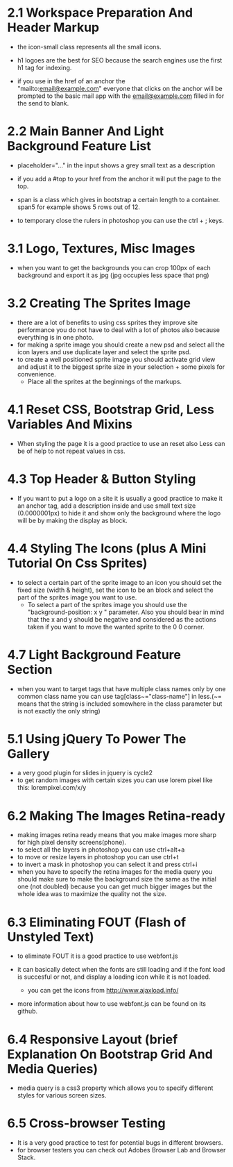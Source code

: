 # 2.1 Workspace Preparation And Header Markup

- the icon-small class represents all the small icons.

- h1 logoes are the best for SEO because the search engines
  use the first h1 tag for indexing.

- if you use in the href of an anchor the  
  "mailto:email@example.com" everyone that clicks on the
  anchor will be prompted to the basic mail app with the
  email@example.com filled in for the send to blank.

# 2.2 Main Banner And Light Background Feature List

- placeholder="..." in the input shows a grey small text as a
  description

- if you add a #top to your href from the anchor it will put
  the page to the top.

- span is a class which gives in bootstrap a certain length
  to a container. span5 for example shows 5 rows out of 12.

- to temporary close the rulers in photoshop you can use the
  ctrl + ; keys.

# 3.1 Logo, Textures, Misc Images

- when you want to get the backgrounds you can crop 100px of
  each background and export it as jpg (jpg occupies less
  space that png)

# 3.2 Creating The Sprites Image

- there are a lot of benefits to using css sprites they
  improve site performance you do not have to deal with
  a lot of photos also because everything is in one
  photo.
- for making a sprite image you should create a new psd
  and select all the icon layers and use duplicate layer
  and select the sprite psd.
- to create a well positioned sprite image you should
  activate grid view and adjust it to the biggest sprite
  size in your selection + some pixels for convenience.
  - Place all the sprites at the beginnings of the
    markups.

# 4.1 Reset CSS, Bootstrap Grid, Less Variables And Mixins

- When styling the page it is a good practice to use an reset
  also Less can be of help to not repeat values in css.

# 4.3 Top Header & Button Styling

- If you want to put a logo on a site it is usually a good
  practice to make it an anchor tag, add a description inside
  and use small text size (0.0000001px) to hide it and show
  only the background where the logo will be by making the
  display as block.

# 4.4 Styling The Icons (plus A Mini Tutorial On Css Sprites)

- to select a certain part of the sprite image to an icon you
  should set the fixed size (width & height), set the icon to
  be an block and select the part of the sprites image you
  want to use.
  - To select a part of the sprites image you should use
    the "background-position: x y " parameter. Also you
    should bear in mind that the x and y should be negative
    and considered as the actions taken if you want to move
    the wanted sprite to the 0 0 corner.

# 4.7 Light Background Feature Section

- when you want to target tags that have multiple class names
  only by one common class name you can use
  tag[class~="class-name"] in less.(~= means that the string
  is included somewhere in the class parameter but is not
  exactly the only string)

# 5.1 Using jQuery To Power The Gallery

- a very good plugin for slides in jquery is cycle2
- to get random images with certain sizes you can use lorem
  pixel like this: lorempixel.com/x/y

# 6.2 Making The Images Retina-ready

- making images retina ready means that you make images more
  sharp for high pixel density screens(phone).
- to select all the layers in photoshop you can use ctrl+alt+a
- to move or resize layers in photoshop you can use ctrl+t
- to invert a mask in photoshop you can select it and press
  ctrl+i
- when you have to specify the retina images for the media
  query you should make sure to make the background size the
  same as the initial one (not doubled) because you can get
  much bigger images but the whole idea was to maximize the
  quality not the size.

# 6.3 Eliminating FOUT (Flash of Unstyled Text)

- to eliminate FOUT it is a good practice to use webfont.js

- it can basically detect when the fonts are still loading
  and if the font load is succesful or not, and display a
  loading icon while it is not loaded.

  - you can get the icons from http://www.ajaxload.info/

- more information about how to use webfont.js can be found
  on its github.

# 6.4 Responsive Layout (brief Explanation On Bootstrap Grid And Media Queries)

- media query is a css3 property which allows you to specify
  different styles for various screen sizes.

# 6.5 Cross-browser Testing

- It is a very good practice to test for potential bugs in
  different browsers.
- for browser testers you can check out Adobes Browser Lab and
  Browser Stack.
